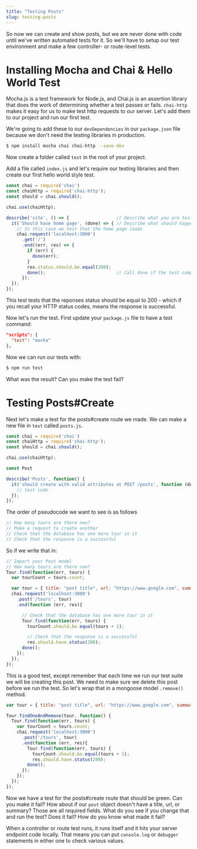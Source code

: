 ```yaml
---
title: "Testing Posts"
slug: testing-posts
---
```


So now we can create and show posts, but we are never done with code until we've written automated tests for it. So we'll have to setup our test environment and make a few controller- or route-level tests.

# Installing Mocha and Chai & Hello World Test

Mocha.js is a test framework for Node.js, and Chai.js is an assertion library that does the work of determining whether a test passes or fails. `chai-http` makes it easy for us to make test http requests to our server. Let's add them to our project and run our first test.

We're going to add these to our `devDependencies` in our `package.json` file because we don't need the testing libraries in production.

```bash
$ npm install mocha chai chai-http --save-dev
```

Now create a folder called `test` in the root of your project.

Add a file called `index.js` and let's require our testing libraries and then create our first hello world style test.

```js
const chai = require('chai')
const chaiHttp = require('chai-http');
const should = chai.should();

chai.use(chaiHttp);

describe('site', () => {                  // Describe what you are testing
  it('Should have home page', (done) => { // Describe what should happen
    // In this case we test that the home page loads
    chai.request('localhost:3000')
      .get('/')
      .end((err, res) => {
        if (err) {
          done(err);
        }
        res.status.should.be.equal(200);
        done();                           // Call done if the test completed successfully.
      });
  });
});
```

This test tests that the reponses status should be equal to 200 - which if you recall your HTTP status codes, means the response is successful.

Now let's run the test. First update your `package.js` file to have a test command:

```json
"scripts": {
  "test": "mocha"
},
```

Now we can run our tests with:
```bash
$ npm run test
```

What was the result? Can you make the test fail?

# Testing Posts#Create

Next let's make a test for the posts#create route we made. We can make a new file in `test` called `posts.js`.

```js
const chai = require('chai')
const chaiHttp = require('chai-http');
const should = chai.should();

chai.use(chaiHttp);

const Post

describe('Posts', function() {
  it('should create with valid attributes at POST /posts', function (done) {
    // test code
  });
});
```

The order of pseudocode we want to see is as follows

```js
// How many tours are there now?
// Make a request to create another
// Check that the database has one more tour in it
// Check that the response is a successful
```

So if we write that in:

```js
// Import your Post model
// How many tours are there now?
Tour.find(function(err, tours) {
  var tourCount = tours.count;

  var tour = { title: "post title", url: "https://www.google.com", summary: "post summary" }
  chai.request('localhost:3000')
    .post('/tours', tour)
    .end(function (err, res){

      // Check that the database has one more tour in it
      Tour.find(function(err, tours) {
        tourCount.should.be.equal(tours + 1);

        // Check that the response is a successful
        res.should.have.status(200);
      done();
    });
  });
});
```

This is a good test, except remember that each time we run our test suite we will be creating this post. We need to make sure we delete this post before we run the test. So let's wrap that in a mongoose model `.remove()` method.


```js
var tour = { title: "post title", url: "https://www.google.com", summary: "post summary" }

Tour.findOneAndRemove(tour, function() {
  Tour.find(function(err, tours) {
    var tourCount = tours.count;
    chai.request('localhost:3000')
      .post('/tours', tour)
      .end(function (err, res){
        Tour.find(function(err, tours) {
          tourCount.should.be.equal(tours + 1);
          res.should.have.status(200);
        done();
      });
    });
  });
});
```

Now we have a test for the posts#create route that should be green. Can you make it fail? How about if our `post` object doesn't have a title, url, or summary? Those are all required fields. What do you see if you change that and run the test? Does it fail? How do you know what made it fail?

When a controller or route test runs, it runs itself and it hits your server endpoint code locally. That means you can put `console.log` or `debugger` statements in either one to check various values.

